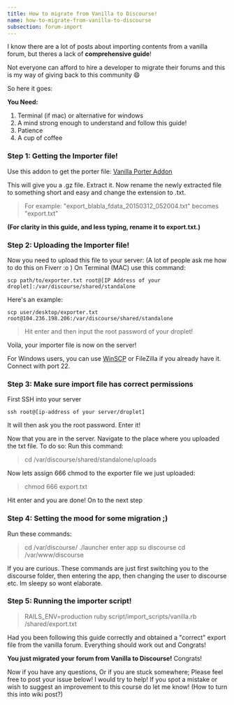 ```yaml
---
title: How to migrate from Vanilla to Discourse!
name: how-to-migrate-from-vanilla-to-discourse
subsection: forum-import
---
```



I know there are a lot of posts about importing contents from a vanilla forum, but theres a lack of **comprehensive guide**!

Not everyone can afford to hire a developer to migrate their forums and this is my way of giving back to this community :smile:

So here it goes:

**You Need:**

 1. Terminal (if mac) or alternative for windows
 2. A mind strong enough to understand and follow this guide!
 3. Patience
 4. A cup of coffee


### Step 1: Getting the Importer file!

Use this addon to get the porter file: [Vanilla Porter Addon][1]

This will give you a .gz file. Extract it.
Now rename the newly extracted file to something short and easy and change the extension to .txt.

>For example: "export_blabla_fdata_20150312_052004.txt" becomes "export.txt"
>
**(For clarity in this guide, and less typing, rename it to export.txt.)**


### Step 2: Uploading the Importer file!

Now you need to upload this file to your server: (A lot of people ask me how to do this on Fiverr :o )
On Terminal (MAC) use this command:

    scp path/to/exporter.txt root@[IP Address of your droplet]:/var/discourse/shared/standalone

Here's an example:

    scp user/desktop/exporter.txt root@104.236.198.206:/var/discourse/shared/standalone
>Hit enter and then input the root password of your droplet!

Voila, your importer file is now on the server!

For Windows users, you can use [WinSCP](http://winscp.net/eng/download.php) or FileZilla if you already have it. Connect with port 22.

### Step 3: Make sure import file has correct permissions

First SSH into your server

    ssh root@[ip-address of your server/droplet]
It will then ask you the root password. Enter it!

Now that you are in the server.
Navigate to the place where you uploaded the txt file.
To do so:
Run this command:
>cd /var/discourse/shared/standalone/uploads

Now lets assign 666 chmod to the exporter file we just uploaded:

> chmod 666 export.txt

Hit enter and you are done! On to the next step

### Step 4: Setting the mood for some migration ;)

Run these commands:

> cd /var/discourse/
./launcher enter app
su discourse
cd /var/www/discourse

If you are curious. These commands are just first switching you to the discourse folder, then entering the app, then changing the user to discourse etc.  Im sleepy so wont elaborate.

### Step 5: Running the importer script!

>RAILS_ENV=production ruby script/import_scripts/vanilla.rb /shared/export.txt

Had you been following this guide correctly and obtained a "correct" export file from the vanilla forum.
Everything should work out and Congrats!

**You just migrated your forum from Vanilla to Discourse!** Congrats!


Now if you have any questions, Or if you are stuck somewhere; Please feel free to post your issue below! I would try to help!
If you spot a mistake or wish to suggest an improvement to this course do let me know! (How to turn this into wiki post?)


[1]: http://vanillaforums.org/addon/porter-core

